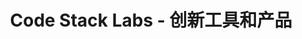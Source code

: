 ---
layout: default
title: Code Stack Labs - 创新工具和产品
caption: 实验室
description: 有用的工具
sitemap: false
search: false
sidebar_position: 0
---